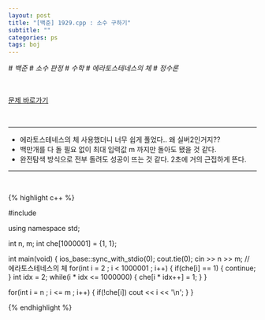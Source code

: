 ```yaml
---
layout: post
title: "[백준] 1929.cpp : 소수 구하기"
subtitle: ""
categories: ps
tags: boj
---
```


*# 백준 # 소수 판정 # 수학 # 에라토스테네스의 체 # 정수론*

<br>

[문제 바로가기](https://www.acmicpc.net/problem/1929)

<br>

---

- 에라토스테네스의 체 사용했더니 너무 쉽게 풀었다.. 왜 실버2인거지??
- 백만개를 다 돌 필요 없이 최대 입력값 m 까지만 돌아도 됐을 것 같다.
- 완전탐색 방식으로 전부 돌려도 성공이 뜨는 것 같다. 2초에 거의 근접하게 뜬다.

---
<br>

{% highlight c++ %}

#include <iostream>

using namespace std;

int n, m;
int che[1000001] = {1, 1};

int main(void)
{
  ios_base::sync_with_stdio(0);
  cout.tie(0);
  cin >> n >> m;
  // 에라토스테네스의 체
  for(int i = 2 ; i < 1000001 ; i++)
  {
    if(che[i] == 1)
    {
      continue;
    }
    int idx = 2;
    while(i * idx <= 1000000)
    {
      che[i * idx++] = 1;
    }
  }

  for(int i = n ; i <= m ; i++)
  {
    if(!che[i]) cout << i << '\n';
  }
}

{% endhighlight %}

